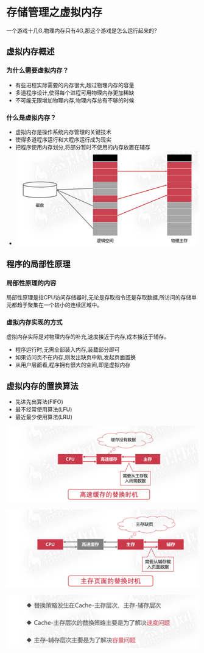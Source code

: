 # 存储管理之虚拟内存

一个游戏十几G,物理内存只有4G,那这个游戏是怎么运行起来的?

## 虚拟内存概述

### 为什么需要虚拟内存？

* 有些进程实际需要的内存很大,超过物理内存的容量
* 多道程序设计,使得每个进程可用物理内存更加稀缺
* 不可能无限增加物理内存,物理内存总有不够的时候

### 什么是虚拟内存？

* 虚拟内存是操作系统内存管理的关键技术
* 使得多道程序运行和大程序运行成为现实
* 把程序使用内存划分,将部分暂时不使用的内存放置在辅存
* ![image-20210115185256938](10存储管理之虚拟内存.assets/image-20210115185256938.png)

## 程序的局部性原理

### 局部性原理的内容

局部性原理是指CPU访问存储器时,无论是存取指令还是存取数据,所访问的存储单元都趋于聚集在一个较小的连续区域中。

### 虚拟内存实现的方式

虚拟内存实际是对物理内存的补充,速度接近于内存,成本接近于辅存。

* 程序运行时,无需全部装入内存,装载部分即可
* 如果访问页不在内存,则发出缺页中断,发起页面置换
* 从用户层面看,程序拥有很大的空间,即是虚拟内存

## 虚拟内存的置换算法

* 先进先出算法(FIFO)
* 最不经常使用算法(LFU)
* 最近最少使用算法(LRU)

![image-20210115185944303](10存储管理之虚拟内存.assets/image-20210115185944303.png)

![image-20210115185954003](10存储管理之虚拟内存.assets/image-20210115185954003.png)

![image-20210115190049797](10存储管理之虚拟内存.assets/image-20210115190049797.png)

